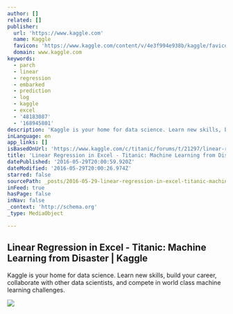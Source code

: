 ```yaml
---
author: []
related: []
publisher:
  url: 'https://www.kaggle.com'
  name: Kaggle
  favicon: 'https://www.kaggle.com/content/v/4e3f994e938b/kaggle/favicon.ico'
  domain: www.kaggle.com
keywords:
  - parch
  - linear
  - regression
  - embarked
  - prediction
  - log
  - kaggle
  - excel
  - '48183087'
  - '168945801'
description: 'Kaggle is your home for data science. Learn new skills, build your career, collaborate with other data scientists, and compete in world class machine learning challenges.'
inLanguage: en
app_links: []
isBasedOnUrl: 'https://www.kaggle.com/c/titanic/forums/t/21297/linear-regression-in-excel/121768'
title: 'Linear Regression in Excel - Titanic: Machine Learning from Disaster | Kaggle'
datePublished: '2016-05-29T20:00:59.920Z'
dateModified: '2016-05-29T20:00:26.974Z'
starred: false
sourcePath: _posts/2016-05-29-linear-regression-in-excel-titanic-machine-learning-from.md
inFeed: true
hasPage: false
inNav: false
_context: 'http://schema.org'
_type: MediaObject

---
```

<article style=""><h1>Linear Regression in Excel - Titanic: Machine Learning from Disaster | Kaggle</h1><p>Kaggle is your home for data science. Learn new skills, build your career, collaborate with other data scientists, and compete in world class machine learning challenges.</p><img src="https://www.kaggle.com/content/v/9da25a3f126b/kaggle/img/site-logo.png" /></article>